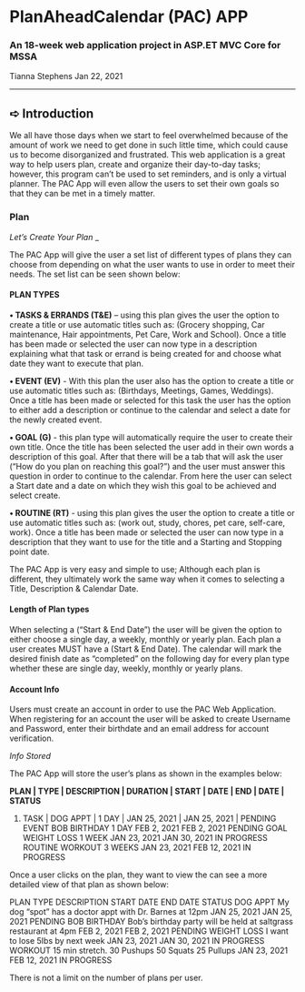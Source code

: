 # PlanAheadCalendar (PAC) APP
### An 18-week web application project in ASP.ET MVC Core for MSSA

Tianna Stephens
Jan 22, 2021

________________________________________

## ➪ Introduction

We all have those days when we start to feel overwhelmed because of the amount of work we need to get done in such little time, which could cause us to become disorganized and frustrated. This web application is a great way to help users plan, create and organize their day-to-day tasks; however, this program can’t be used to set reminders, and is only a virtual planner. The PAC App will even allow the users to set their own goals so that they can be met in a timely matter. 

### Plan

_Let’s Create Your Plan_ _

The PAC App will give the user a set list of different types of plans they can choose from depending on what the user wants to use in order to meet their needs. The set list can be seen shown below:

#### PLAN TYPES

**•	TASKS & ERRANDS (T&E)**  – using this plan gives the user the option to create a title or use automatic titles such as: (Grocery shopping, Car maintenance, Hair appointments, Pet Care, Work and School). Once a title has been made or selected the user can now type in a description explaining what that task or errand is being created for and choose what date they want to execute that plan. 

**•	EVENT (EV)** -   With this plan the user also has the option to create a title or use automatic titles such as: (Birthdays, Meetings, Games, Weddings). Once a title has been made or selected for this task the user has the option to either add a description or continue to the calendar and select a date for the newly created event.

**•	GOAL (G)** - this plan type will automatically require the user to create their own title. Once the title has been selected the user add in their own words a description of this goal. After that there will be a tab that will ask the user (“How do you plan on reaching this goal?”) and the user must answer this question in order to continue to the calendar.  From here the user can select a Start date and a date on which they wish this goal to be achieved and select create.

**•	ROUTINE (RT)** - using this plan gives the user the option to create a title or use automatic titles such as: (work out, study, chores, pet care, self-care, work). Once a title has been made or selected the user can now type in a description that they want to use for the title and a Starting and Stopping point date. 

The PAC App is very easy and simple to use; Although each plan is different, they ultimately work the same way when it comes to selecting a Title, Description & Calendar Date. 

#### Length of Plan types

When selecting a (“Start & End Date”) the user will be given the option to either choose a single day, a weekly, monthly or yearly plan. Each plan a user creates MUST have a (Start & End Date). The calendar will mark the desired finish date as “completed” on the following day for every plan type whether these are single day, weekly, monthly or yearly plans. 

#### Account Info

Users must create an account in order to use the PAC Web Application. When registering for an account the user will be asked to create Username and Password, enter their birthdate and an email address for account verification. 

_Info Stored_ 

The PAC App will store the user’s plans as shown in the examples below:

**PLAN | TYPE	| DESCRIPTION	| DURATION | START | DATE	| END | DATE | STATUS**

1. TASK |	DOG APPT |	1 DAY |	JAN 25, 2021 |	JAN 25, 2021 |	PENDING
EVENT	BOB BIRTHDAY	1 DAY	FEB 2, 2021	FEB 2, 2021	PENDING
GOAL	WEIGHT LOSS	1 WEEK	JAN 23, 2021	JAN 30, 2021	IN PROGRESS
ROUTINE	WORKOUT 	3 WEEKS	JAN 23, 2021 	FEB 12, 2021	IN PROGRESS

Once a user clicks on the plan, they want to view the can see a more detailed view of that plan as shown below: 

PLAN TYPE	DESCRIPTION	START DATE	END DATE	STATUS
DOG APPT	My dog “spot” has a doctor appt with Dr. Barnes at 12pm	JAN 25, 2021	JAN 25, 2021	PENDING
BOB BIRTHDAY	Bob’s birthday party will be held at saltgrass restaurant at 4pm	FEB 2, 2021	FEB 2, 2021	PENDING
WEIGHT LOSS	I want to lose 5Ibs by next week	JAN 23, 2021	JAN 30, 2021	IN PROGRESS
WORKOUT	15 min stretch.
30 Pushups
50 Squats
25 Pullups	JAN 23, 2021 	FEB 12, 2021	IN PROGRESS

There is not a limit on the number of plans per user. 


